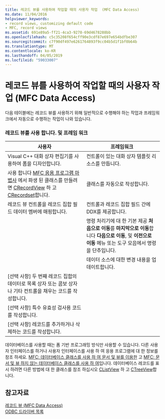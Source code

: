 ```yaml
---
title: 레코드 뷰를 사용하여 작업할 때의 사용자 작업  (MFC Data Access)
ms.date: 11/04/2016
helpviewer_keywords:
- record views, customizing default code
- MFC, record views
ms.assetid: 691e89a5-ff21-4ca3-9278-69d4678288bb
ms.openlocfilehash: c5c35208f654cff90e3cdf87e697e654bdfbe307
ms.sourcegitcommit: c7f90df497e6261764893f9cc04b5d1f1bf0b64b
ms.translationtype: MT
ms.contentlocale: ko-KR
ms.lasthandoff: 04/05/2019
ms.locfileid: "59033007"
---
```

# <a name="your-role-in-working-with-a-record-view--mfc-data-access"></a>레코드 뷰를 사용하여 작업할 때의 사용자 작업  (MFC Data Access)

다음 테이블에는 레코드 뷰를 사용하기 위해 일반적으로 수행해야 하는 작업과 프레임워크에서 자동으로 수행하는 작업이 나와 있습니다.

### <a name="working-with-a-record-view-you-and-the-framework"></a>레코드 뷰를 사용 합니다. 및 프레임 워크

|사용자|프레임워크|
|---------|-------------------|
|Visual C++ 대화 상자 편집기를 사용하여 폼을 디자인합니다.|컨트롤이 있는 대화 상자 템플릿 리소스를 만듭니다.|
|사용 합니다 [MFC 응용 프로그램 마법사](../mfc/reference/database-support-mfc-application-wizard.md) 에서 파생 된 클래스를 만들려면 [CRecordView](../mfc/reference/crecordview-class.md) 하 고 [CRecordset](../mfc/reference/crecordset-class.md)합니다.|클래스를 자동으로 작성합니다.|
|레코드 뷰 컨트롤을 레코드 집합 필드 데이터 멤버에 매핑합니다.|컨트롤과 레코드 집합 필드 간에 DDX를 제공합니다.|
||명령 처리기에 대 한 기본 제공 **처음으로 이동**를 **마지막으로 이동**합니다 **다음으로 이동**, 및 **이전으로 이동** 메뉴 또는 도구 모음에서 명령을 단추입니다.|
||데이터 소스에 대한 변경 내용을 업데이트합니다.|
|[선택 사항] 두 번째 레코드 집합의 데이터로 목록 상자 또는 콤보 상자나 기타 컨트롤을 채우는 코드를 작성합니다.||
|[선택 사항] 특수 유효성 검사용 코드를 작성합니다.||
|[선택 사항] 레코드를 추가하거나 삭제하는 코드를 작성합니다.||

데이터베이스를 사용할 때는 폼 기반 프로그래밍 방식만 사용할 수 있습니다. 다른 사용자 인터페이스를 하거나 사용자 인터페이스를 사용 하 여 응용 프로그램에 대 한 정보를 참조 하세요. [MFC: 데이터베이스 클래스를 사용 하 여 문서 및 뷰를 이용한](../data/mfc-using-database-classes-with-documents-and-views.md) 고 [MFC: 문서 및 뷰 하지 않는 데이터베이스 클래스를 사용 하 여](../data/mfc-using-database-classes-without-documents-and-views.md)입니다. 데이터베이스 레코드를 표시 하려면 다른 방법에 대 한 클래스를 참조 하십시오 [CListView](../mfc/reference/clistview-class.md) 하 고 [CTreeView](../mfc/reference/ctreeview-class.md)합니다.

## <a name="see-also"></a>참고자료

[레코드 뷰  (MFC Data Access)](../data/record-views-mfc-data-access.md)<br/>
[ODBC 드라이버 목록](../data/odbc/odbc-driver-list.md)